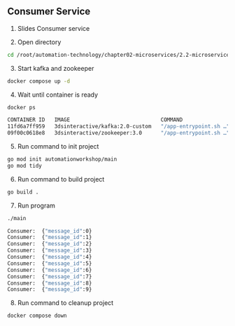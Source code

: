 ## Consumer Service

1. Slides Consumer service

2. Open directory
```bash
cd /root/automation-technology/chapter02-microservices/2.2-microservices-types/02-consumer-service
```

3. Start kafka and zookeeper
```bash
docker compose up -d
```

4. Wait until container is ready
```bash
docker ps
```
```bash
CONTAINER ID   IMAGE                             COMMAND                  CREATED          STATUS         PORTS                                                           NAMES
11fd6a7ff959   3dsinteractive/kafka:2.0-custom   "/app-entrypoint.sh …"   9 seconds ago    Up 8 seconds   9092/tcp, 0.0.0.0:9094->9094/tcp, :::9094->9094/tcp             02-consumer-service-kafka-1
09f00c0618e8   3dsinteractive/zookeeper:3.0      "/app-entrypoint.sh …"   10 seconds ago   Up 9 seconds   2888/tcp, 0.0.0.0:2181->2181/tcp, :::2181->2181/tcp, 3888/tcp   02-consumer-service-zookeeper-1
```

5. Run command to init project
```bash
go mod init automationworkshop/main
go mod tidy
```

6. Run command to build project
```bash
go build .
```

7. Run program
```bash
./main
```

```bash
Consumer:  {"message_id":0}
Consumer:  {"message_id":1}
Consumer:  {"message_id":2}
Consumer:  {"message_id":3}
Consumer:  {"message_id":4}
Consumer:  {"message_id":5}
Consumer:  {"message_id":6}
Consumer:  {"message_id":7}
Consumer:  {"message_id":8}
Consumer:  {"message_id":9}
```

8. Run command to cleanup project
```bash
docker compose down
```
